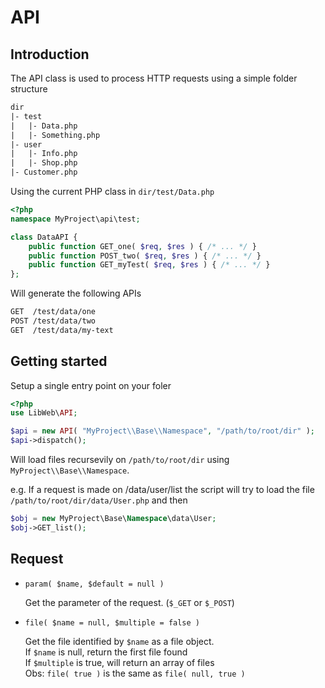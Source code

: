 API
================================

Introduction
--------------------------------

The API class is used to process HTTP requests using a simple folder structure
```txt
dir
|- test
|   |- Data.php
|   |- Something.php
|- user
|   |- Info.php
|   |- Shop.php
|- Customer.php
```

Using the current PHP class in `dir/test/Data.php`
```php
<?php
namespace MyProject\api\test;

class DataAPI {
	public function GET_one( $req, $res ) { /* ... */ }
	public function POST_two( $req, $res ) { /* ... */ }
	public function GET_myTest( $req, $res ) { /* ... */ }
};
```

Will generate the following APIs
```txt
GET  /test/data/one
POST /test/data/two
GET  /test/data/my-text
```

Getting started
--------------------------------

Setup a single entry point on your foler

```php
<?php
use LibWeb\API;

$api = new API( "MyProject\\Base\\Namespace", "/path/to/root/dir" );
$api->dispatch();
```

Will load files recursevily on `/path/to/root/dir` using `MyProject\\Base\\Namespace`.

e.g. If a request is made on /data/user/list the script will try to load the file `/path/to/root/dir/data/User.php` and then
```php
$obj = new MyProject\Base\Namespace\data\User;
$obj->GET_list();
```

Request
-----------------------------

- `param( $name, $default = null )`
  
  Get the parameter of the request. (`$_GET` or `$_POST`)
  
- `file( $name = null, $multiple = false )`
  
  Get the file identified by `$name` as a file object. <br />
  If `$name` is null, return the first file found<br />
  If `$multiple` is true, will return an array of files<br />
  Obs: `file( true )` is the same as `file( null, true )`
  
